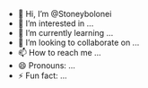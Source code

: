 - 👋 Hi, I’m @Stoneybolonei
- 👀 I’m interested in ...
- 🌱 I’m currently learning ...
- 💞️ I’m looking to collaborate on ...
- 📫 How to reach me ...
- 😄 Pronouns: ...
- ⚡ Fun fact: ...

<!---
Stoneybolonei/Stoneybolonei is a ✨ special ✨ repository because its `README.md` (this file) appears on your GitHub profile.
You can click the Preview link to take a look at your changes.
--->

